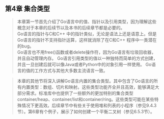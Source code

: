 ## 第4章 集合类型
>本章第一节首先介绍了Go语言中的值、指针以及引用类型，因为理解这些概念对于本章的后续节以及本书的后续章节都是必要的。  
Go语言的指针与C和C++ 中的指针类似，无论是语法上还是语意上。但是Go语言的指针不支持指针运算，这样就消除了在C和C++ 程序中一类潜在的bug。  
Go语言也不用free()函数或者delete操作符，因为Go语言有垃圾回收器，并且自动管理内存。
Go语言引用类型的值以一种独特而简单的方式创建，并且一旦创建后就可以像Java或者Python中的对象引用一样使用。
Go语言的值的工作方式与其他大多数主流语言一致。

>本章的其他节将深入讲解Go语言内置的集合类型。其中包含了Go语言的所有内置类型：数组、切片和映射。这些类型功能齐全并且高效，能够满足大部分需求。标准库中也提供了一些额外的更加特别的集合类型container/heap、container/list和container/ring。这些类型可能在某些特殊情况下更高效。后续章节中有些关于使用堆和列表的小程序（参见9.4.3节）。第6章有个例子，展示了如何创建一个平衡二叉树（参见6.5.3节）。
